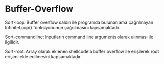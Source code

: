 # Buffer-Overflow

Sort-loop: Buffer overflow saldırı ile programda bulunan ama çağrılmayan InfiniteLoop() fonksiyonunun çağrılmasını kapsamaktadır.

Sort-commandline: Inputların command line arguments olarak alınması ile ilgilidir.

Sort-root: Array olarak eklenen shellcode'a buffer overflow ile erişilerek root erişimi elde edilmesini kapsamaktadır.
